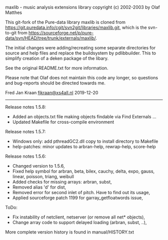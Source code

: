 maxlib - music analysis extensions library
copyright (c) 2002-2003 by Olaf Matthes

This git-fork of the Pure-data library maxlib is cloned from https://git.puredata.info/cgit/svn2git/libraries/maxlib.git, which is the svn-to-git from https://sourceforge.net/p/pure-data/svn/HEAD/tree/trunk/externals/maxlib/.

The initial changes were adding/recreating some separate directories for source and help files and replace the buildsystem by pdlibbuilder. This to simplify creation of a deken package of the libary.

See the original README.txt for more information.

Please note that Olaf does not maintain this code any longer, so questions and bug-reports should be directed towards me.

Fred Jan Kraan
fjkraan@xs4all.nl
2019-12-20

----
Release notes 1.5.8:
- Added an objects.txt file making objects findable via Find Externals ...
- Updated Makefile for cross-compile environment

Release notes 1.5.7:
- Windows only: add pthreadGC2.dll copy to install directory to Makefile
- help-patches: minor updates to arbran-help, rewrap-help, score-help

Release notes 1.5.6:
- Changed version to 1.5.6,
- Fixed help symbol for arbran, beta, bilex, cauchy, delta, expo, gauss, linear, poisson, triang, weibull
- Added checks for missing arrays: arbran, subst,
- Removed alias 'd' for dist,
- Removed error for second inlet of pitch. Have to find out its usage,
- Applied sourceforge patch 1199 for garray_getfloatwords issue,

ToDo:
- Fix instability of netclient, netserver (or remove all net* objects),
- Change array code to support delayed loading (arbran, subst, ..),

More complete version history is found in manual/HISTORY.txt

